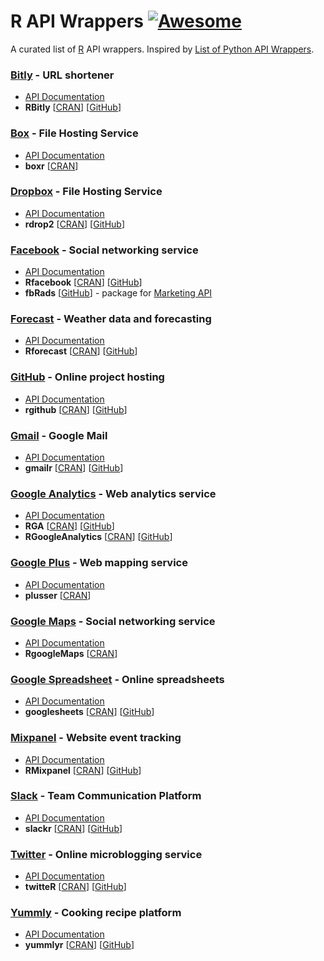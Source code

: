 R API Wrappers [![Awesome](https://cdn.rawgit.com/sindresorhus/awesome/d7305f38d29fed78fa85652e3a63e154dd8e8829/media/badge.svg)](https://github.com/sindresorhus/awesome)
===
A curated list of [R](https://www.r-project.org/) API wrappers. Inspired by [List of Python API Wrappers](https://github.com/realpython/list-of-python-api-wrappers).

### [Bitly](http://bitly.com/) -  URL shortener
- [API Documentation](http://dev.bitly.com/get_started.html)
- **RBitly** [[CRAN](https://cran.r-project.org/web/packages/RBitly/)] [[GitHub](https://github.com/dmpe/urlshorteneR)]

### [Box](http://box.com/) -  File Hosting Service
- [API Documentation](http://developers.box.com/)
- **boxr** [[CRAN](https://cran.r-project.org/web/packages/boxr/)]

### [Dropbox](http://dropbox.com/) -  File Hosting Service
- [API Documentation](https://www.dropbox.com/developers)
- **rdrop2** [[CRAN](https://cran.r-project.org/web/packages/rdrop2/)] [[GitHub](https://github.com/karthik/rdrop2)]

### [Facebook](http://facebook.com/) -  Social networking service
- [API Documentation](https://developers.facebook.com/)
- **Rfacebook** [[CRAN](https://cran.r-project.org/web/packages/Rfacebook)] [[GitHub](https://github.com/pablobarbera/Rfacebook)]
- **fbRads** [[GitHub](https://github.com/cardcorp/fbRads)] - package for [Marketing API](https://developers.facebook.com/docs/marketing-apis)

### [Forecast](http://forecast.io/) -  Weather data and forecasting 
- [API Documentation](https://developer.forecast.io/docs/v2)
- **Rforecast** [[CRAN](https://cran.r-project.org/web/packages/Rforecast)] [[GitHub](https://github.com/hrbrmstr/Rforecastio)]

### [GitHub](http://github.com) - Online project hosting
- [API Documentation](https://developer.github.com/v3/)
- **rgithub** [[CRAN](https://cran.r-project.org/web/packages/rgithub)] [[GitHub](https://github.com/cscheid/rgithub)]

### [Gmail](https://mail.google.com) - Google Mail
- [API Documentation](https://developers.google.com/gmail/api/?hl=en)
- **gmailr** [[CRAN](https://cran.r-project.org/web/packages/gmailr/index.html)] [[GitHub](https://github.com/jimhester/gmailr)]

### [Google Analytics](http://www.google.com/analytics/) - Web analytics service
- [API Documentation](https://developers.google.com/analytics/devguides/reporting/core/v3/)
- **RGA** [[CRAN](https://cran.r-project.org/web/packages/RGA)] [[GitHub](https://github.com/skardhamar/rga)]
- **RGoogleAnalytics** [[CRAN](https://cran.r-project.org/web/packages/RGoogleAnalytics)] [[GitHub](https://github.com/Tatvic/RGoogleAnalytics)]

### [Google Plus](https://maps.google.com/spreadsheet/) - Web mapping service
- [API Documentation](https://developers.google.com/+/web/api/rest/)
- **plusser** [[CRAN](https://cran.r-project.org/web/packages/plusser)]

### [Google Maps](https://google.com/+) - Social networking service
- [API Documentation](https://developers.google.com/maps/)
- **RgoogleMaps** [[CRAN](https://cran.r-project.org/web/packages/RgoogleMaps)]

### [Google Spreadsheet](https://docs.google.com/spreadsheet/) - Online spreadsheets
- [API Documentation](https://developers.google.com/google-apps/spreadsheets/)
- **googlesheets** [[CRAN](https://cran.r-project.org/web/packages/googlesheets)] [[GitHub](https://github.com/jennybc/googlesheets)]

### [Mixpanel](https://www.mixpanel.com/) - Website event tracking
- [API Documentation](https://mixpanel.com/help/reference/http)
- **RMixpanel** [[CRAN](https://cran.r-project.org/web/packages/RMixpanel)] [[GitHub](https://github.com/7factory/RMixpanel)]

### [Slack](http://slack.com/) - Team Communication Platform
- [API Documentation](https://api.slack.com/)
- **slackr** [[CRAN](https://cran.r-project.org/web/packages/slackr)] [[GitHub](https://github.com/hrbrmstr/slackr)]

### [Twitter](http://twitter.com/) - Online microblogging service
- [API Documentation](https://dev.twitter.com/docs/twitter-libraries)
- **twitteR** [[CRAN](https://cran.r-project.org/web/packages/twitteR)] [[GitHub](https://github.com/geoffjentry/twitteR)]

### [Yummly](http://yummly.com/) - Cooking recipe platform
- [API Documentation](https://developer.yummly.com)
- **yummlyr** [[CRAN](https://cran.r-project.org/web/packages/yummlyr)] [[GitHub](https://github.com/RomanTsegelskyi/yummlyr)]
